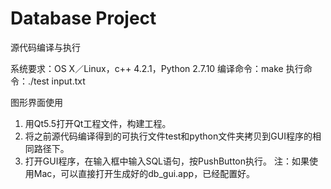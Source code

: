 # Database Project

源代码编译与执行

系统要求：OS X／Linux，c++ 4.2.1，Python 2.7.10
编译命令：make
执行命令：./test input.txt


图形界面使用

1. 用Qt5.5打开Qt工程文件，构建工程。
2. 将之前源代码编译得到的可执行文件test和python文件夹拷贝到GUI程序的相同路径下。
3. 打开GUI程序，在输入框中输入SQL语句，按PushButton执行。
注：如果使用Mac，可以直接打开生成好的db_gui.app，已经配置好。